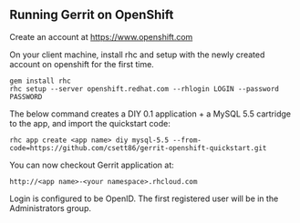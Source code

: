 Running Gerrit on OpenShift
---------------------------

Create an account at https://www.openshift.com

On your client machine, install rhc and setup with the newly created account on openshift for the first time.

    gem install rhc
    rhc setup --server openshift.redhat.com --rhlogin LOGIN --password PASSWORD
    
The below command creates a DIY 0.1 application + a MySQL 5.5 cartridge to the app, and import the quickstart code:

    rhc app create <app name> diy mysql-5.5 --from-code=https://github.com/csett86/gerrit-openshift-quickstart.git

You can now checkout Gerrit application at:

    http://<app name>-<your namespace>.rhcloud.com

Login is configured to be OpenID. The first registered user will be in the Administrators group.
